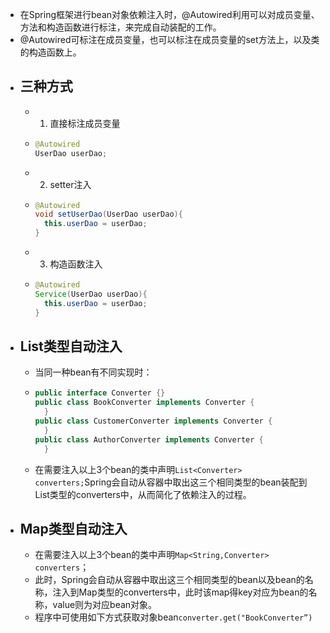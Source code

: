 - 在Spring框架进行bean对象依赖注入时，@Autowired利用可以对成员变量、方法和构造函数进行标注，来完成自动装配的工作。
- @Autowired可标注在成员变量，也可以标注在成员变量的set方法上，以及类的构造函数上。
- ## 三种方式
	- 1. 直接标注成员变量
	- ```java
	  @Autowired
	  UserDao userDao;
	  ```
	- 2. setter注入
	- ```java
	  @Autowired
	  void setUserDao(UserDao userDao){
	    this.userDao = userDao;
	  }
	  ```
	- 3. 构造函数注入
	- ```java
	  @Autowired
	  Service(UserDao userDao){
	    this.userDao = userDao;
	  }
	  ```
- ## List类型自动注入
	- 当同一种bean有不同实现时：
	- ```java
	  public interface Converter {}
	  public class BookConverter implements Converter {
	  	}
	  public class CustomerConverter implements Converter {
	  	}
	  public class AuthorConverter implements Converter {
	  	}
	  ```
	- 在需要注入以上3个bean的类中声明`List<Converter> converters;`Spring会自动从容器中取出这三个相同类型的bean装配到List类型的converters中，从而简化了依赖注入的过程。
- ## Map类型自动注入
	- 在需要注入以上3个bean的类中声明`Map<String,Converter> converters`；
	- 此时，Spring会自动从容器中取出这三个相同类型的bean以及bean的名称，注入到Map类型的converters中，此时该map得key对应为bean的名称，value则为对应bean对象。
	- 程序中可使用如下方式获取对象bean`converter.get("BookConverter”)`